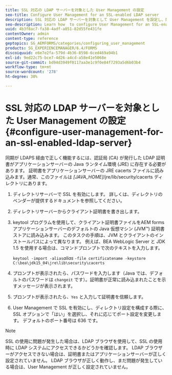 ```yaml
---
title: SSL 対応の LDAP サーバーを対象とした User Management の設定
seo-title: Configure User Management for an SSL-enabled LDAP server
description: SSL 対応の LDAP サーバーを対象として User Management を設定し、同期を有効にして LDAPS 経由で正しく動作させる方法について説明します。
seo-description: Learn how  to configure User Management for an SSL-enabled LDAP server to enable synchronization to work properly over LDAPS.
uuid: 4b3f8ac7-fa38-4adf-a851-82d55fe431fe
contentOwner: admin
content-type: reference
geptopics: SG_AEMFORMS/categories/configuring_user_management
products: SG_EXPERIENCEMANAGER/6.4/FORMS
discoiquuid: e6e7e2fa-579d-4b36-8598-6ced469a94b1
exl-id: 9ed22c75-bce7-4d26-a4cd-a58e41e5068e
source-git-commit: bd94d3949f0117aa3e1c9f0e84f7293a5d6b03b4
workflow-type: tm+mt
source-wordcount: '278'
ht-degree: 30%

---
```


# SSL 対応の LDAP サーバーを対象とした User Management の設定 {#configure-user-management-for-an-ssl-enabled-ldap-server}

同期が LDAPS 経由で正しく機能するには、認証局 (CA) が発行した LDAP 証明書がアプリケーションサーバーの Java ランタイム環境 (JRE) に存在する必要があります。 証明書をアプリケーションサーバーの JRE cacerts ファイルに読み込みます。通常、このファイルは *[JAVA_HOME]*/jre/lib/security/cacerts ディレクトリにあります。

1. ディレクトリサーバーで SSL を有効にします。 詳しくは、ディレクトリのベンダーが提供するドキュメントを参照してください。
1. ディレクトリサーバーからクライアント証明書を書き出します。
1. keytool プログラムを使用して、クライアント証明書ファイルをAEM forms アプリケーションサーバーのデフォルトの Java 仮想マシン (JVM™) 証明書ストアに読み込みます。 このタスクの手順は、JVM とクライアントのインストールパスによって異なります。 例えば、BEA WebLogic Server と JDK 1.5 を使用する場合は、コマンドプロンプトで次のテキストを入力します。

   `keytool -import -alias`*alias* `-file certificatename -keystore C:\bea\jdk15_04\jre\lib\security\cacerts`

1. プロンプトが表示されたら、パスワードを入力します（Java では、デフォルトのパスワードは `changeit` です）。証明書が正常に読み込まれたことを示すメッセージが表示されます。
1. プロンプトが表示されたら、`Yes` と入力して証明書を信頼します。
1. User Management で SSL を有効にし、ディレクトリ設定を構成する際に、SSL オプションで「はい」を選択し、それに応じてポート設定を変更します。 デフォルトのポート番号は 636 です。

>[!NOTE]
>
>SSL の使用に問題が発生した場合は、LDAP ブラウザを使用して、SSL の使用時に LDAP システムにアクセスできるかどうかを確認します。 LDAP ブラウザーがアクセスできない場合は、証明書またはアプリケーションサーバーが正しく設定されていません。 LDAP ブラウザが正しく動作し、まだ問題が発生している場合は、User Management が正しく設定されていません。
